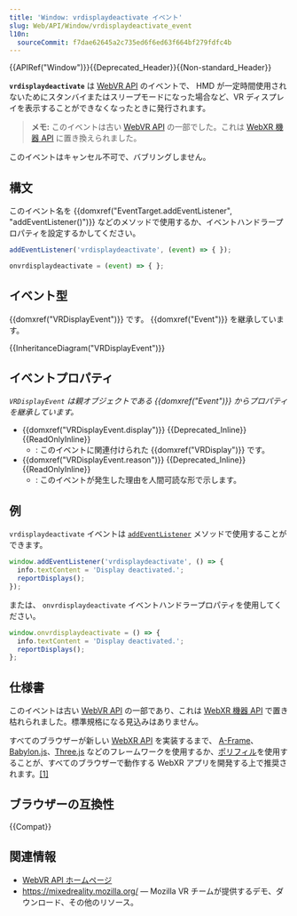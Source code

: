 ```yaml
---
title: 'Window: vrdisplaydeactivate イベント'
slug: Web/API/Window/vrdisplaydeactivate_event
l10n:
  sourceCommit: f7dae62645a2c735ed6f6ed63f664bf279fdfc4b
---
```


{{APIRef("Window")}}{{Deprecated_Header}}{{Non-standard_Header}}

**`vrdisplaydeactivate`** は [WebVR API](/ja/docs/Web/API/WebVR_API) のイベントで、 HMD が一定時間使用されないためにスタンバイまたはスリープモードになった場合など、VR ディスプレイを表示することができなくなったときに発行されます。

> **メモ:** このイベントは古い [WebVR API](https://immersive-web.github.io/webvr/spec/1.1/) の一部でした。これは [WebXR 機器 API](https://immersive-web.github.io/webxr/) に置き換えられました。

このイベントはキャンセル不可で、バブリングしません。

## 構文

このイベント名を {{domxref("EventTarget.addEventListener", "addEventListener()")}} などのメソッドで使用するか、イベントハンドラープロパティを設定するかしてください。

```js
addEventListener('vrdisplaydeactivate', (event) => { });

onvrdisplaydeactivate = (event) => { };
```

## イベント型

{{domxref("VRDisplayEvent")}} です。 {{domxref("Event")}} を継承しています。

{{InheritanceDiagram("VRDisplayEvent")}}

## イベントプロパティ

_`VRDisplayEvent` は親オブジェクトである {{domxref("Event")}} からプロパティを継承しています。_

- {{domxref("VRDisplayEvent.display")}} {{Deprecated_Inline}} {{ReadOnlyInline}}
  - : このイベントに関連付けられた {{domxref("VRDisplay")}} です。
- {{domxref("VRDisplayEvent.reason")}} {{Deprecated_Inline}} {{ReadOnlyInline}}
  - : このイベントが発生した理由を人間可読な形で示します。

## 例

`vrdisplaydeactivate` イベントは [`addEventListener`](/ja/docs/Web/API/EventTarget/addEventListener) メソッドで使用することができます。

```js
window.addEventListener('vrdisplaydeactivate', () => {
  info.textContent = 'Display deactivated.';
  reportDisplays();
});
```

または、 `onvrdisplaydeactivate` イベントハンドラープロパティを使用してください。

```js
window.onvrdisplaydeactivate = () => {
  info.textContent = 'Display deactivated.';
  reportDisplays();
};
```

## 仕様書

このイベントは古い [WebVR API](https://immersive-web.github.io/webvr/spec/1.1/) の一部であり、これは [WebXR 機器 API](https://immersive-web.github.io/webxr/) で置き枯れられました。標準規格になる見込みはありません。

すべてのブラウザーが新しい [WebXR API](/ja/docs/Web/API/WebXR_Device_API/Fundamentals) を実装するまで、 [A-Frame](https://aframe.io/)、[Babylon.js](https://www.babylonjs.com/)、[Three.js](https://threejs.org/) などのフレームワークを使用するか、[ポリフィル](https://github.com/immersive-web/webxr-polyfill)を使用することが、すべてのブラウザーで動作する WebXR アプリを開発する上で推奨されます。[\[1\]](https://developer.oculus.com/documentation/web/port-vr-xr/)

## ブラウザーの互換性

{{Compat}}

## 関連情報

- [WebVR API ホームページ](/ja/docs/Web/API/WebVR_API)
- <https://mixedreality.mozilla.org/> — Mozilla VR チームが提供するデモ、ダウンロード、その他のリソース。
